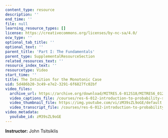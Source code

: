 ```yaml
---
content_type: resource
description: ''
end_time: ''
file: null
learning_resource_types: []
license: https://creativecommons.org/licenses/by-nc-sa/4.0/
ocw_type: ''
optional_tab_title: ''
optional_text: ''
parent_title: 'Part I: The Fundamentals'
parent_type: SupplementalResourceSection
related_resources_text: ''
resource_index_text: ''
resourcetype: Video
start_time: ''
title: The Intuition for the Monotonic Case
uid: 5d486b20-3c49-e7e2-3291-6f6827fc02bf
video_files:
  archive_url: https://archive.org/download/MITRES.6-012S18/MITRES6_012S18_L11-07_300k.mp4
  video_captions_file: /courses/res-6-012-introduction-to-probability-spring-2018/2c76b25675dd50409b0787c1d563a083_zM39sZL9oGE.vtt
  video_thumbnail_file: https://img.youtube.com/vi/zM39sZL9oGE/default.jpg
  video_transcript_file: /courses/res-6-012-introduction-to-probability-spring-2018/be25bb7d88451cea15c781affede3d87_zM39sZL9oGE.pdf
video_metadata:
  youtube_id: zM39sZL9oGE
---
```


**Instructor:** John Tsitsiklis

